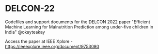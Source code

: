 # DELCON-22
Codefiles and support documents for the DELCON 2022 paper "Efficient Machine Learning for Malnutrition Prediction among under-five children in India"
@okayteakay

Access the paper at IEEE Xplore - https://ieeexplore.ieee.org/document/9753080
